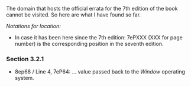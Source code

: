 The domain that hosts the official errata for the 7th edition of the book cannot be visited. So here are what I have found so far.

_Notations for location:_

* In case it has been here since the 7th edition: 7ePXXX (XXX for page number) is the corresponding position in the seventh edition.

### Section 3.2.1
  * 8ep68 / Line 4, 7eP64: ... value passed back to the *Window*  operating system.
